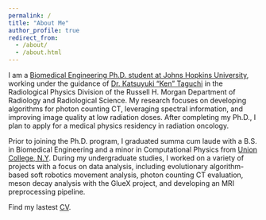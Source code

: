 ```yaml
---
permalink: /
title: "About Me"
author_profile: true
redirect_from: 
  - /about/
  - /about.html
---
```

I am a [Biomedical Engineering Ph.D. student at Johns Hopkins University](https://www.bme.jhu.edu), working under the guidance of [Dr. Katsuyuki “Ken” Taguchi](https://profiles.hopkinsmedicine.org/provider/ken-taguchi/2777799) in the Radiological Physics Division of the Russell H. Morgan Department of Radiology and Radiological Science. My research focuses on developing algorithms for photon counting CT, leveraging spectral information, and improving image quality at low radiation doses. After completing my Ph.D., I plan to apply for a medical physics residency in radiation oncology.

Prior to joining the Ph.D. program, I graduated summa cum laude with a B.S. in Biomedical Engineering and a minor in Computational Physics from [Union College, N.Y](https://www.union.edu/ecbe/biomedical-engineering). During my undergraduate studies, I worked on a variety of projects with a focus on data analysis, including evolutionary algorithm-based soft robotics movement analysis, photon counting CT evaluation, meson decay analysis with the GlueX project, and developing an MRI preprocessing pipeline.

Find my lastest [CV]().
